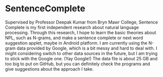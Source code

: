 # SentenceComplete
Supervised by Professor Deepak Kumar from Bryn Mawr College, Sentence Complete is my first independent research about natural language processing. Through this research, I hope to learn the basic theories about NPL, such as N-grams, and make a sentence complete or next word suggestion applet, maybe in Android platform. I am currently using the N-gram data provided by Google, which is a bit messy and hard to deal with. I might considering switch to other data sources in the future, but I am trying to stick with the Google one. (Yay Google!) The data file is about 25 GB and too big to put on GitHub, but you can definitely check the programs and give suggestions about the approach I take.
